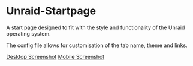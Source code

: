 # Unraid-Startpage
A start page designed to fit with the style and functionality of the Unraid operating system.

The config file allows for customisation of the tab name, theme and links.

[Desktop Screenshot](https://i.imgur.com/30ToPsj.png)
[Mobile Screenshot](https://i.imgur.com/UnmZLYy.png)

